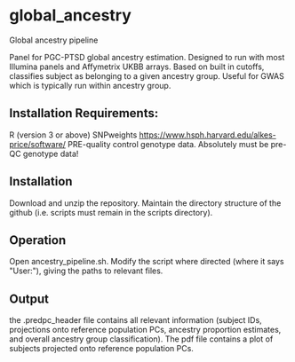 # global_ancestry
Global ancestry pipeline  

Panel for PGC-PTSD global ancestry estimation. Designed to run with most Illumina panels and Affymetrix UKBB arrays. Based on built in cutoffs, classifies subject as belonging to a given ancestry group. Useful for GWAS which is typically run within ancestry group.

## Installation Requirements:
R (version 3 or above)
SNPweights https://www.hsph.harvard.edu/alkes-price/software/
PRE-quality control genotype data. Absolutely must be pre-QC genotype data!

## Installation
Download and unzip the repository. Maintain the directory structure of the github (i.e. scripts must remain in the scripts directory).

## Operation
Open ancestry_pipeline.sh. Modify the script where directed (where it says "User:"), giving the paths to relevant files.

## Output
the .predpc_header file contains all relevant information (subject IDs, projections onto reference population PCs, ancestry proportion estimates, and overall ancestry group classification). The pdf file contains a plot of subjects projected onto reference population PCs.
